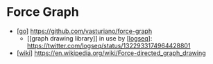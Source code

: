 # Force Graph

- [[go]] https://github.com/vasturiano/force-graph
  - [[graph drawing library]] in use by [[logseq]]: https://twitter.com/logseq/status/1322933174964428801
- [[wiki]] https://en.wikipedia.org/wiki/Force-directed_graph_drawing


[//begin]: # "Autogenerated link references for markdown compatibility"
[go]: go "Go"
[logseq]: logseq "Logseq"
[wiki]: wiki "Wiki"
[//end]: # "Autogenerated link references"